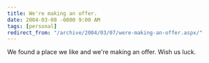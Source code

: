 ```yaml
---
title: We're making an offer.
date: 2004-03-08 -0800 9:00 AM
tags: [personal]
redirect_from: "/archive/2004/03/07/were-making-an-offer.aspx/"
---
```


We found a place we like and we're making an offer. Wish us luck.

